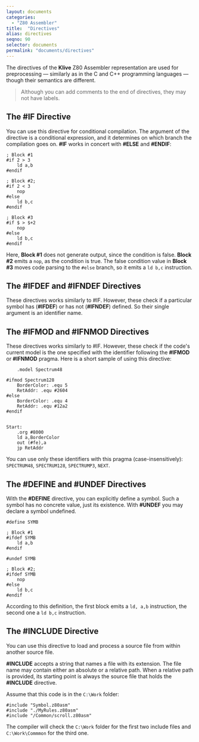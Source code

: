 ```yaml
---
layout: documents
categories: 
  - "Z80 Assembler"
title:  "Directives"
alias: directives
seqno: 90
selector: documents
permalink: "documents/directives"
---
```


The directives of the __Klive__ Z80 Assembler representation are used for preprocessing
&mdash; similarly as in the C and C++ programming languages &mdash; though their semantics are
different.

> Although you can add comments to the end of directives, they may not have labels.

## The #IF Directive

You can use this directive for conditional compilation. The argument of the directive is a
conditional expression, and it determines on which branch the compilation goes on. __#IF__
works in concert with __#ELSE__ and __#ENDIF__:

```
; Block #1
#if 2 > 3
    ld a,b
#endif

; Block #2;
#if 2 < 3
    nop
#else
    ld b,c
#endif

; Block #3
#if $ > $+2
    nop
#else
    ld b,c
#endif
```

Here, __Block #1__ does not generate output, since the condition is false. __Block #2__ emits
a `nop`, as the condition is true. The false condition value in __Block #3__ moves code
parsing to the `#else` branch, so it emits a `ld b,c` instruction.

## The #IFDEF and #IFNDEF Directives

These directives works similarly to #IF. However, these check if a particular symbol has 
(__#IFDEF__) or has not (__#IFNDEF__) defined. So their single argument is an identifier name.

## The #IFMOD and #IFNMOD Directives

These directives works similarly to #IF. However, these check if the code's current model is the one 
specified with the identifier following the __#IFMOD__ or __#IFNMOD__ pragma. Here is a short sample of
using this directive:

```
    .model Spectrum48

#ifmod Spectrum128
    BorderColor: .equ 5
    RetAddr: .equ #2604
#else
    BorderColor: .equ 4
    RetAddr: .equ #12a2
#endif


Start:
	.org #8000
    ld a,BorderColor
    out (#fe),a
    jp RetAddr
```

You can use only these identifiers with this pragma (case-insensitively): `SPECTRUM48`, 
`SPECTRUM128`, `SPECTRUMP3`, `NEXT`.

## The #DEFINE and #UNDEF Directives

With the __#DEFINE__ directive, you can explicitly define a symbol. Such a symbol has no concrete value, 
just its existence. With __#UNDEF__ you may declare a symbol undefined.

```
#define SYMB

; Block #1
#ifdef SYMB
    ld a,b
#endif

#undef SYMB

; Block #2;
#ifdef SYMB
    nop
#else
    ld b,c
#endif
```

According to this definition, the first block emits a `ld, a,b` instruction, the second one a
`ld b,c` instruction.

## The #INCLUDE Directive

You can use this directive to load and process a source file from within another source file.

__#INCLUDE__ accepts a string that names a file with its extension. The file name may contain either
an absolute or a relative path. When a relative path is provided, its starting point is always
the source file that holds the __#INCLUDE__ directive.

Assume that this code is in the `C:\Work` folder:

```
#include "Symbol.z80asm"
#include "./MyRules.z80asm"
#include "/Common/scroll.z80asm"
```

The compiler will check the ```C:\Work``` folder for the first two include files and
```C:\Work\Commmon``` for the third one.
